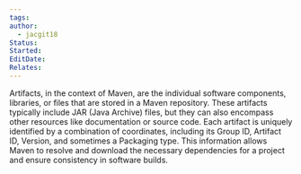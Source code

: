 ```yaml
---
tags: 
author:
  - jacgit18
Status: 
Started: 
EditDate: 
Relates:
---
```

Artifacts, in the context of Maven, are the individual software components, libraries, or files that are stored in a Maven repository. These artifacts typically include JAR (Java Archive) files, but they can also encompass other resources like documentation or source code. Each artifact is uniquely identified by a combination of coordinates, including its Group ID, Artifact ID, Version, and sometimes a Packaging type. This information allows Maven to resolve and download the necessary dependencies for a project and ensure consistency in software builds.